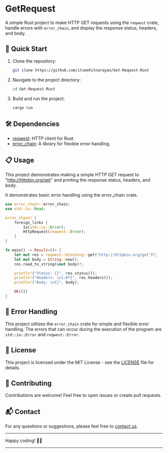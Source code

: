 # GetRequest

A simple Rust project to make HTTP GET requests using the `reqwest` crate, handle errors with `error_chain`, and display the response status, headers, and body.

## 🚀 Quick Start

1. Clone the repository:

    ```bash
    git clone https://github.com/itsmohitnarayan/Get-Request-Rust
    ```

2. Navigate to the project directory:

    ```bash
    cd Get-Request-Rust   
    ```

3. Build and run the project:

    ```bash
    cargo run
    ```

## 🛠️ Dependencies

- [reqwest](https://docs.rs/reqwest): HTTP client for Rust.
- [error_chain](https://docs.rs/error-chain): A library for flexible error handling.

## 📋 Usage

This project demonstrates making a simple HTTP GET request to "http://httpbin.org/get" and printing the response status, headers, and body.

It demonstrates basic error handling using the error_chain crate.

```rust
use error_chain::error_chain;
use std::io::Read;

error_chain! {
    foreign_links {
        Io(std::io::Error);
        HttpRequest(reqwest::Error);
    }
}

fn main() -> Result<()> {
    let mut res = reqwest::blocking::get("http://httpbin.org/get")?;
    let mut body = String::new();
    res.read_to_string(&mut body)?;

    println!("Status: {}", res.status());
    println!("Headers: \n{:#?}", res.headers());
    println!("Body: \n{}", body);

    Ok(())
}
```

## 🤖 Error Handling

This project utilizes the `error_chain` crate for simple and flexible error handling. The errors that can occur during the execution of the program are `std::io::Error` and `reqwest::Error`.

## 📄 License

This project is licensed under the MIT License - see the [LICENSE](LICENSE) file for details.

## 🤝 Contributing

Contributions are welcome! Feel free to open issues or create pull requests.

## 📬 Contact

For any questions or suggestions, please feel free to [contact us](mailto:your.email@example.com).

---

Happy coding! 🦀✨

-----------------------------------------------------------------------------------------------------------------------------------------------------------------------------------------------------------------------------------------------
